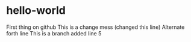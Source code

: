 # hello-world
First thing on github
This is a change mess (changed this line)
Alternate forth line
This is a branch added line 5
